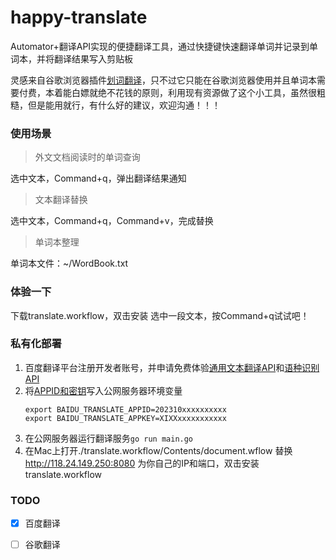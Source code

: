 # happy-translate
Automator+翻译API实现的便捷翻译工具，通过快捷键快速翻译单词并记录到单词本，并将翻译结果写入剪贴板

灵感来自谷歌浏览器插件[划词翻译](https://chrome.google.com/webstore/detail/%E5%88%92%E8%AF%8D%E7%BF%BB%E8%AF%91/ikhdkkncnoglghljlkmcimlnlhkeamad?hl=zh-CN)，只不过它只能在谷歌浏览器使用并且单词本需要付费，本着能白嫖就绝不花钱的原则，利用现有资源做了这个小工具，虽然很粗糙，但是能用就行，有什么好的建议，欢迎沟通！！！

### 使用场景

> 外文文档阅读时的单词查询

选中文本，Command+q，弹出翻译结果通知

> 文本翻译替换

选中文本，Command+q，Command+v，完成替换

> 单词本整理

单词本文件：~/WordBook.txt


### 体验一下
下载translate.workflow，双击安装
选中一段文本，按Command+q试试吧！

### 私有化部署
1. 百度翻译平台注册开发者账号，并申请免费体验[通用文本翻译API](https://fanyi-api.baidu.com/product/11)和[语种识别API](https://fanyi-api.baidu.com/product/14)
2. 将[APPID和密钥](https://fanyi-api.baidu.com/api/trans/product/desktop)写入公网服务器环境变量
    ```shell
    export BAIDU_TRANSLATE_APPID=202310xxxxxxxxxx
    export BAIDU_TRANSLATE_APPKEY=XIXXxxxxxxxxxxx
    ```
3. 在公网服务器运行翻译服务`go run main.go`
4. 在Mac上打开./translate.workflow/Contents/document.wflow 替换 http://118.24.149.250:8080 为你自己的IP和端口，双击安装translate.workflow




### TODO
- [x] 百度翻译
- [ ] 谷歌翻译


